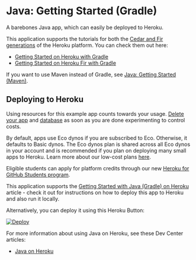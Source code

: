 # Java: Getting Started (Gradle)

A barebones Java app, which can easily be deployed to Heroku.

This application supports the tutorials for both the [Cedar and Fir generations](https://devcenter.heroku.com/articles/generations) of the Heroku platform. You can check them out here:

- [Getting Started on Heroku with Gradle](https://devcenter.heroku.com/articles/getting-started-with-gradle-on-heroku)
- [Getting Started on Heroku Fir with Gradle](https://devcenter.heroku.com/articles/getting-started-with-java-gradle-fir)

If you want to use Maven instead of Gradle, see [Java: Getting Started (Maven)](https://github.com/heroku/java-getting-started).

## Deploying to Heroku

Using resources for this example app counts towards your usage. [Delete your app](https://devcenter.heroku.com/articles/heroku-cli-commands#heroku-apps-destroy) and [database](https://devcenter.heroku.com/articles/heroku-postgresql#removing-the-add-on) as soon as you are done experimenting to control costs.

By default, apps use Eco dynos if you are subscribed to Eco. Otherwise, it defaults to Basic dynos. The Eco dynos plan is shared across all Eco dynos in your account and is recommended if you plan on deploying many small apps to Heroku. Learn more about our low-cost plans [here](https://blog.heroku.com/new-low-cost-plans).

Eligible students can apply for platform credits through our new [Heroku for GitHub Students program](https://blog.heroku.com/github-student-developer-program).

This application supports the [Getting Started with Java (Gradle) on Heroku](https://devcenter.heroku.com/articles/getting-started-with-gradle-on-heroku) article - check it out for instructions on how to deploy this app to Heroku and also run it locally.

Alternatively, you can deploy it using this Heroku Button:

[![Deploy](https://www.herokucdn.com/deploy/button.svg)](https://heroku.com/deploy)

For more information about using Java on Heroku, see these Dev Center articles:

- [Java on Heroku](https://devcenter.heroku.com/categories/java)
